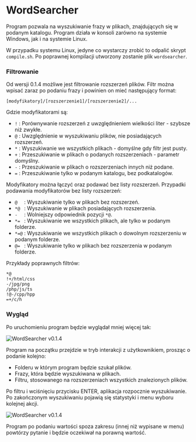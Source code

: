 # WordSearcher

Program pozwala na wyszukiwanie frazy w plikach, znajdujących się w podanym katalogu.
Program działa w konsoli zarówno na systemie Windows, jak i na systemie Linux.

W przypadku systemu Linux, jedyne co wystarczy zrobić to odpalić skrypt `compile.sh`.
Po poprawnej kompilacji utworzony zostanie plik `wordsearcher`.

### Filtrowanie

Od wersji 0.1.4 możliwe jest filtrowanie rozszerzeń plików.
Filtr można wpisać zaraz po podaniu frazy i powinien on mieć następujący format:

    [modyfikatory]/[rozszerzenie1]/[rozszerzenie2]/...

Gdzie modyfikatorami są:

  * `!` : Porównywanie rozszerzeń z uwzględnieniem wielkości liter - szybsze niż zwykłe.
  * `@` : Uwzględnienie w wyszukiwaniu plików, nie posiadających rozszerzeń.
  * `*` : Wyszukiwanie we wszystkich plikach - domyślne gdy filtr jest pusty.
  * `+` : Przeszukiwanie w plikach o podanych rozszerzeniach - parametr domyślny.
  * `-` : Przeszukiwanie w plikach o rozszerzeniach innych niż podane.
  * `=` : Przeszukiwanie tylko w podanym katalogu, bez podkatalogów.

Modyfikatory można łączyć oraz podawać bez listy rozszerzeń.
Przypadki podawania modyfikatorów bez listy rozszerzeń:

  * `@  ` : Wyszukiwanie tylko w plikach bez rozszerzeń.
  * `*@ ` : Wyszukiwanie w plikach posiadających rozszerzenia.
  * `-  ` : Wolniejszy odpowiednik pozycji `*@`.
  * `*= ` : Wyszukiwanie we wszystkich plikach, ale tylko w podanym folderze.
  * `*=@` : Wyszukiwanie we wszystkich plikach o dowolnym rozszerzeniu w podanym folderze.
  * `@= ` : Wyszukiwanie tylko w plikach bez rozszerzenia w podanym folderze.

Przykłady poprawnych filtrów:

    *@
    !+/html/css
    -/jpg/png
    /php/js/ts
    !@-/cpp/hpp
    =+/c/h

### Wygląd

Po uruchomieniu program będzie wyglądał mniej więcej tak:

![WordSearcher v0.1.4](http://img.aculo.pl/word-searcher/v0.1.4-start.png)

Program na początku przejdzie w tryb interakcji z użytkownikiem, prosząc o podanie kolejno:

  * Folderu w którym program będzie szukał plików.
  * Frazy, która będzie wyszukiwana w plikach.
  * Filtru, stosowanego na rozszerzeniach wszystkich znalezionych plików.

Po filtru i wciśnięciu przycisku ENTER, aplikacja rozpocznie wyszukiwanie.
Po zakończonym wyszukiwaniu pojawią się statystyki i menu wyboru kolejnej akcji.

![WordSearcher v0.1.4](http://img.aculo.pl/word-searcher/v0.1.4-menu.png)

Program po podaniu wartości spoza zakresu (innej niż wypisane w menu) powtórzy pytanie i będzie oczekiwał na porawną wartość.
